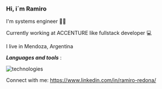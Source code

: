 ### Hi, i´m Ramiro 
I'm systems engineer 👨‍🎓

Currently working at ACCENTURE like fullstack developer 💻

I live in Mendoza, Argentina

***Languages and tools*** :


![technologies](https://user-images.githubusercontent.com/56373340/158003642-25ec3e12-c731-4f28-b93e-152081751ca2.png)


Connect with me:
https://www.linkedin.com/in/ramiro-redona/

<!--
**ramiro1998/ramiro1998** is a ✨ _special_ ✨ repository because its `README.md` (this file) appears on your GitHub profile.

Here are some ideas to get you started:
Technologies:
| Comando | Descripción |
| --- | --- |
| git status | Enumera todos los archivos nuevos o modificados |
| git diff | Muestra las diferencias de archivo que no han sido preparadas |

- 🔭 I’m currently working on ...
- 🌱 I’m currently learning ...
- 👯 I’m looking to collaborate on ...
- 🤔 I’m looking for help with ...
- 💬 Ask me about ...
- 📫 How to reach me: ...
- 😄 Pronouns: ...
- ⚡ Fun fact: ...
-->
